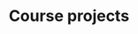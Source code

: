 ---
layout: project
title:  "Course projects"
type: "UI Design | UX Design | Visual designer"
description: "Case studies for two client-based course projects, and one personal course project."
image: "course-projects/main-image.png"
---
